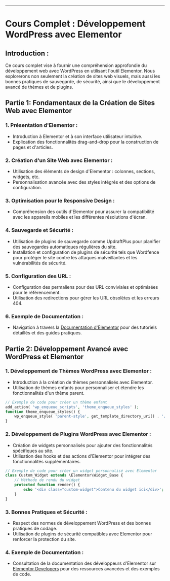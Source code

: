 ---

# Cours Complet : Développement WordPress avec Elementor

## Introduction :
Ce cours complet vise à fournir une compréhension approfondie du développement web avec WordPress en utilisant l'outil Elementor. Nous explorerons non seulement la création de sites web visuels, mais aussi les bonnes pratiques de sauvegarde, de sécurité, ainsi que le développement avancé de thèmes et de plugins.

## Partie 1: Fondamentaux de la Création de Sites Web avec Elementor

### 1. Présentation d'Elementor :
   - Introduction à Elementor et à son interface utilisateur intuitive.
   - Explication des fonctionnalités drag-and-drop pour la construction de pages et d'articles.

### 2. Création d'un Site Web avec Elementor :
   - Utilisation des éléments de design d'Elementor : colonnes, sections, widgets, etc.
   - Personnalisation avancée avec des styles intégrés et des options de configuration.

### 3. Optimisation pour le Responsive Design :
   - Compréhension des outils d'Elementor pour assurer la compatibilité avec les appareils mobiles et les différentes résolutions d'écran.

### 4. Sauvegarde et Sécurité :
   - Utilisation de plugins de sauvegarde comme UpdraftPlus pour planifier des sauvegardes automatiques régulières du site.
   - Installation et configuration de plugins de sécurité tels que Wordfence pour protéger le site contre les attaques malveillantes et les vulnérabilités de sécurité.

### 5. Configuration des URL :
   - Configuration des permaliens pour des URL conviviales et optimisées pour le référencement.
   - Utilisation des redirections pour gérer les URL obsolètes et les erreurs 404.

### 6. Exemple de Documentation :
   - Navigation à travers la [Documentation d'Elementor](https://elementor.com/help/) pour des tutoriels détaillés et des guides pratiques.

## Partie 2: Développement Avancé avec WordPress et Elementor

### 1. Développement de Thèmes WordPress avec Elementor :
   - Introduction à la création de thèmes personnalisés avec Elementor.
   - Utilisation de thèmes enfants pour personnaliser et étendre les fonctionnalités d'un thème parent.

```php
// Exemple de code pour créer un thème enfant
add_action( 'wp_enqueue_scripts', 'theme_enqueue_styles' );
function theme_enqueue_styles() {
    wp_enqueue_style( 'parent-style', get_template_directory_uri() . '/style.css' );
}
```

### 2. Développement de Plugins WordPress avec Elementor :
   - Création de widgets personnalisés pour ajouter des fonctionnalités spécifiques au site.
   - Utilisation des hooks et des actions d'Elementor pour intégrer des fonctionnalités supplémentaires.

```php
// Exemple de code pour créer un widget personnalisé avec Elementor
class Custom_Widget extends \Elementor\Widget_Base {
    // Méthode de rendu du widget
    protected function render() {
        echo '<div class="custom-widget">Contenu du widget ici</div>';
    }
}
```

### 3. Bonnes Pratiques et Sécurité :
   - Respect des normes de développement WordPress et des bonnes pratiques de codage.
   - Utilisation de plugins de sécurité compatibles avec Elementor pour renforcer la protection du site.

### 4. Exemple de Documentation :
   - Consultation de la documentation des développeurs d'Elementor sur [Elementor Developers](https://developers.elementor.com/) pour des ressources avancées et des exemples de code.
